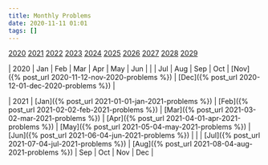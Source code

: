 ```yaml
---
title: Monthly Problems
date: 2020-11-11 01:01
tags: []
---
```


[2020](#2020) [2021](#2021) [2022](#2022) [2023](#2023) [2024](#2024)
[2025](#2025) [2026](#2026) [2027](#2027) [2028](#2028) [2029](#2029)

| <a name="2020">2020</a> | Jan | Feb | Mar | Apr | May | Jun |
| | Jul | Aug | Sep | Oct | [Nov]({% post_url 2020-11-12-nov-2020-problems %}) | [Dec]({% post_url 2020-12-01-dec-2020-problems %}) |

| <a name="2021">2021</a> | [Jan]({% post_url 2021-01-01-jan-2021-problems %}) | [Feb]({% post_url 2021-02-02-feb-2021-problems %}) | [Mar]({% post_url 2021-03-02-mar-2021-problems %}) | [Apr]({% post_url 2021-04-01-apr-2021-problems %}) | [May]({% post_url 2021-05-04-may-2021-problems %}) | [Jun]({% post_url 2021-06-04-jun-2021-problems %}) |
| | [Jul]({% post_url 2021-07-04-jul-2021-problems %}) | [Aug]({% post_url 2021-08-04-aug-2021-problems %}) | Sep | Oct | Nov | Dec |
